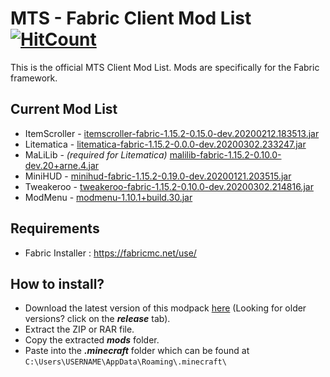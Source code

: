 # MTS - Fabric Client Mod List [![HitCount](http://hits.dwyl.com/{username}/MC-MTS/client-mod-list.svg)](http://hits.dwyl.com/{username}/MC-MTS/client-mod-list)

This is the official MTS Client Mod List. Mods are specifically for the Fabric framework.


## Current Mod List
- ItemScroller - <a href="https://masa.dy.fi/mcmods/client_mods/" target="_blank">itemscroller-fabric-1.15.2-0.15.0-dev.20200212.183513.jar</a>
- Litematica - <a href="https://masa.dy.fi/mcmods/client_mods/" target="_blank">litematica-fabric-1.15.2-0.0.0-dev.20200302.233247.jar</a>
- MaLiLib - <i>(required for Litematica)</i> <a href="https://masa.dy.fi/mcmods/client_mods/" target="_blank">malilib-fabric-1.15.2-0.10.0-dev.20+arne.4.jar</a>
- MiniHUD - <a href="https://masa.dy.fi/mcmods/client_mods/" target="_blank">minihud-fabric-1.15.2-0.19.0-dev.20200121.203515.jar</a>
- Tweakeroo - <a href="https://masa.dy.fi/mcmods/client_mods/" target="_blank">tweakeroo-fabric-1.15.2-0.10.0-dev.20200302.214816.jar</a>
- ModMenu - <a href="https://www.curseforge.com/minecraft/mc-mods/modmenu/files" target="_blank">modmenu-1.10.1+build.30.jar</a>

## Requirements
- Fabric Installer : https://fabricmc.net/use/

## How to install?
- Download the latest version of this modpack [here](https://github.com/MC-MTS/client-mod-list/releases/latest) (Looking for older versions? click on the <i><b>release</b></i> tab). 
- Extract the ZIP or RAR file.
- Copy the extracted <i><b>mods</b></i> folder.
- Paste into the <i><b>.minecraft</b></i> folder which can be found at ```C:\Users\USERNAME\AppData\Roaming\.minecraft\ ```

